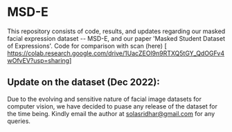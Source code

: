 # MSD-E
This repository consists of code, results, and updates regarding our masked facial expression dataset -- MSD-E, and our paper 'Masked Student Dataset of Expressions'. Code for comparison with scan (here) [ https://colab.research.google.com/drive/1UacZEOl9n9RTXQ5tGY_QdOGFv4wOfvEV?usp=sharing]

## Update on the dataset (Dec 2022):
Due to the evolving and sensitive nature of facial image datasets for computer vision, we have decided to puase any release of the dataset for the time being. Kindly email the author at solasridhar@gmail.com for any queries.

